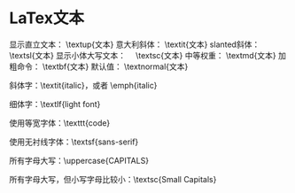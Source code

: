 # LaTex文本













显示直立文本： \textup{文本}
意大利斜体： \textit{文本}
slanted斜体： \textsl{文本}
显示小体大写文本： 　\textsc{文本}
中等权重： \textmd{文本}
加粗命令： \textbf{文本}
默认值： \textnormal{文本}

斜体字：\textit{italic}，或者 \emph{italic}

细体字：\textlf{light font}

使用等宽字体：\texttt{code}

使用无衬线字体：\textsf{sans-serif}

所有字母大写：\uppercase{CAPITALS}

所有字母大写，但小写字母比较小：\textsc{Small Capitals}








